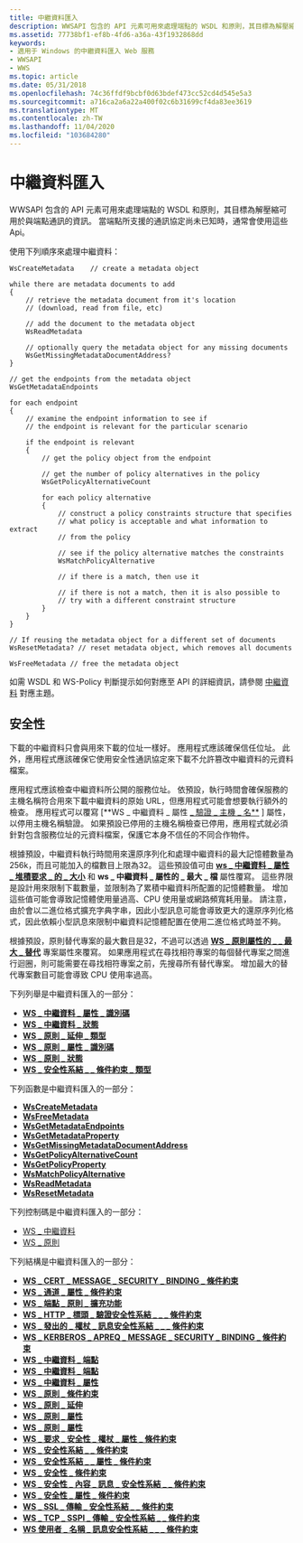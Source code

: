 ```yaml
---
title: 中繼資料匯入
description: WWSAPI 包含的 API 元素可用來處理端點的 WSDL 和原則，其目標為解壓縮可用於與端點通訊的資訊。
ms.assetid: 77738bf1-ef8b-4fd6-a36a-43f1932868dd
keywords:
- 適用于 Windows 的中繼資料匯入 Web 服務
- WWSAPI
- WWS
ms.topic: article
ms.date: 05/31/2018
ms.openlocfilehash: 74c36ffdf9bcbf0d63bdef473cc52cd4d545e5a3
ms.sourcegitcommit: a716ca2a6a22a400f02c6b31699cf4da83ee3619
ms.translationtype: MT
ms.contentlocale: zh-TW
ms.lasthandoff: 11/04/2020
ms.locfileid: "103684280"
---
```

# <a name="metadata-import"></a>中繼資料匯入

WWSAPI 包含的 API 元素可用來處理端點的 WSDL 和原則，其目標為解壓縮可用於與端點通訊的資訊。 當端點所支援的通訊協定尚未已知時，通常會使用這些 Api。


使用下列順序來處理中繼資料：

``` syntax
WsCreateMetadata    // create a metadata object

while there are metadata documents to add
{
    // retrieve the metadata document from it's location
    // (download, read from file, etc)

    // add the document to the metadata object
    WsReadMetadata

    // optionally query the metadata object for any missing documents
    WsGetMissingMetadataDocumentAddress?
}

// get the endpoints from the metadata object
WsGetMetadataEndpoints

for each endpoint
{            
    // examine the endpoint information to see if 
    // the endpoint is relevant for the particular scenario

    if the endpoint is relevant
    {
        // get the policy object from the endpoint

        // get the number of policy alternatives in the policy
        WsGetPolicyAlternativeCount

        for each policy alternative
        {
            // construct a policy constraints structure that specifies
            // what policy is acceptable and what information to extract
            // from the policy

            // see if the policy alternative matches the constraints
            WsMatchPolicyAlternative

            // if there is a match, then use it

            // if there is not a match, then it is also possible to 
            // try with a different constraint structure
        }
    }
}

// If reusing the metadata object for a different set of documents
WsResetMetadata? // reset metadata object, which removes all documents

WsFreeMetadata // free the metadata object
```

如需 WSDL 和 WS-Policy 判斷提示如何對應至 API 的詳細資訊，請參閱 [中繼資料](metadata-mapping.md) 對應主題。

## <a name="security"></a>安全性

下載的中繼資料只會與用來下載的位址一樣好。 應用程式應該確保信任位址。 此外，應用程式應該確保它使用安全性通訊協定來下載不允許篡改中繼資料的元資料檔案。

應用程式應該檢查中繼資料所公開的服務位址。 依預設，執行時間會確保服務的主機名稱符合用來下載中繼資料的原始 URL，但應用程式可能會想要執行額外的檢查。 應用程式可以覆寫 [**WS \_ 中繼資料 \_ 屬性 [ \_ 驗證 \_ 主機 \_ 名**](/windows/desktop/api/WebServices/ne-webservices-ws_metadata_property_id) ] 屬性，以停用主機名稱驗證。 如果預設已停用的主機名稱檢查已停用，應用程式就必須針對包含服務位址的元資料檔案，保護它本身不信任的不同合作物件。

根據預設，中繼資料執行時間用來還原序列化和處理中繼資料的最大記憶體數量為256k，而且可能加入的檔數目上限為32。 這些預設值可由 [**ws \_ 中繼資料 \_ 屬性 \_ 堆積要求 \_ 的 \_ 大小**](/windows/desktop/api/WebServices/ne-webservices-ws_metadata_property_id) 和 **ws \_ 中繼資料 \_ 屬性的 \_ 最大 \_ 檔** 屬性覆寫。 這些界限是設計用來限制下載數量，並限制為了累積中繼資料所配置的記憶體數量。 增加這些值可能會導致記憶體使用量過高、CPU 使用量或網路頻寬耗用量。 請注意，由於會以二進位格式擴充字典字串，因此小型訊息可能會導致更大的還原序列化格式，因此依賴小型訊息來限制中繼資料記憶體配置在使用二進位格式時並不夠。

根據預設，原則替代專案的最大數目是32，不過可以透過 [**WS \_ 原則屬性的 \_ \_ 最大 \_ 替代**](/windows/desktop/api/WebServices/ne-webservices-ws_policy_property_id) 專案屬性來覆寫。 如果應用程式在尋找相符專案的每個替代專案之間進行迴圈，則可能需要在尋找相符專案之前，先搜尋所有替代專案。 增加最大的替代專案數目可能會導致 CPU 使用率過高。

下列列舉是中繼資料匯入的一部分：

-   [**WS \_ 中繼資料 \_ 屬性 \_ 識別碼**](/windows/desktop/api/WebServices/ne-webservices-ws_metadata_property_id)
-   [**WS \_ 中繼資料 \_ 狀態**](/windows/desktop/api/WebServices/ne-webservices-ws_metadata_state)
-   [**WS \_ 原則 \_ 延伸 \_ 類型**](/windows/desktop/api/WebServices/ne-webservices-ws_policy_extension_type)
-   [**WS \_ 原則 \_ 屬性 \_ 識別碼**](/windows/desktop/api/WebServices/ne-webservices-ws_policy_property_id)
-   [**WS \_ 原則 \_ 狀態**](/windows/desktop/api/WebServices/ne-webservices-ws_policy_state)
-   [**WS \_ 安全性系結 \_ \_ 條件約束 \_ 類型**](/windows/desktop/api/WebServices/ne-webservices-ws_security_binding_constraint_type)

下列函數是中繼資料匯入的一部分：

-   [**WsCreateMetadata**](/windows/desktop/api/WebServices/nf-webservices-wscreatemetadata)
-   [**WsFreeMetadata**](/windows/desktop/api/WebServices/nf-webservices-wsfreemetadata)
-   [**WsGetMetadataEndpoints**](/windows/desktop/api/WebServices/nf-webservices-wsgetmetadataendpoints)
-   [**WsGetMetadataProperty**](/windows/desktop/api/WebServices/nf-webservices-wsgetmetadataproperty)
-   [**WsGetMissingMetadataDocumentAddress**](/windows/desktop/api/WebServices/nf-webservices-wsgetmissingmetadatadocumentaddress)
-   [**WsGetPolicyAlternativeCount**](/windows/desktop/api/WebServices/nf-webservices-wsgetpolicyalternativecount)
-   [**WsGetPolicyProperty**](/windows/desktop/api/WebServices/nf-webservices-wsgetpolicyproperty)
-   [**WsMatchPolicyAlternative**](/windows/desktop/api/WebServices/nf-webservices-wsmatchpolicyalternative)
-   [**WsReadMetadata**](/windows/desktop/api/WebServices/nf-webservices-wsreadmetadata)
-   [**WsResetMetadata**](/windows/desktop/api/WebServices/nf-webservices-wsresetmetadata)

下列控制碼是中繼資料匯入的一部分：

-   [WS \_ 中繼資料](ws-metadata.md)
-   [WS \_ 原則](ws-policy.md)

下列結構是中繼資料匯入的一部分：

-   [**WS \_ CERT \_ MESSAGE \_ SECURITY \_ BINDING \_ 條件約束**](/windows/desktop/api/WebServices/ns-webservices-ws_cert_message_security_binding_constraint)
-   [**WS \_ 通道 \_ 屬性 \_ 條件約束**](/windows/desktop/api/WebServices/ns-webservices-ws_channel_property_constraint)
-   [**WS \_ 端點 \_ 原則 \_ 擴充功能**](/windows/desktop/api/WebServices/ns-webservices-ws_endpoint_policy_extension)
-   [**WS \_ HTTP \_ 標頭 \_ 驗證安全性系結 \_ \_ \_ 條件約束**](/windows/desktop/api/WebServices/ns-webservices-ws_http_header_auth_security_binding_constraint)
-   [**WS \_ 發出的 \_ 權杖 \_ 訊息安全性系結 \_ \_ \_ 條件約束**](/windows/desktop/api/WebServices/ns-webservices-ws_issued_token_message_security_binding_constraint)
-   [**WS \_ KERBEROS \_ APREQ \_ MESSAGE \_ SECURITY \_ BINDING \_ 條件約束**](/windows/desktop/api/WebServices/ns-webservices-ws_kerberos_apreq_message_security_binding_constraint)
-   [**WS \_ 中繼資料 \_ 端點**](/windows/desktop/api/WebServices/ns-webservices-ws_metadata_endpoint)
-   [**WS \_ 中繼資料 \_ 端點**](/windows/desktop/api/WebServices/ns-webservices-ws_metadata_endpoints)
-   [**WS \_ 中繼資料 \_ 屬性**](/windows/desktop/api/WebServices/ns-webservices-ws_metadata_property)
-   [**WS \_ 原則 \_ 條件約束**](/windows/desktop/api/WebServices/ns-webservices-ws_policy_constraints)
-   [**WS \_ 原則 \_ 延伸**](/windows/desktop/api/WebServices/ns-webservices-ws_policy_extension)
-   [**WS \_ 原則 \_ 屬性**](/windows/desktop/api/WebServices/ns-webservices-ws_policy_properties)
-   [**WS \_ 原則 \_ 屬性**](/windows/desktop/api/WebServices/ns-webservices-ws_policy_property)
-   [**WS \_ 要求 \_ 安全性 \_ 權杖 \_ 屬性 \_ 條件約束**](/windows/desktop/api/WebServices/ns-webservices-ws_request_security_token_property_constraint)
-   [**WS \_ 安全性系結 \_ \_ 條件約束**](/windows/desktop/api/WebServices/ns-webservices-ws_security_binding_constraint)
-   [**WS \_ 安全性系結 \_ \_ 屬性 \_ 條件約束**](/windows/desktop/api/WebServices/ns-webservices-ws_security_binding_property_constraint)
-   [**WS \_ 安全性 \_ 條件約束**](/windows/desktop/api/WebServices/ns-webservices-ws_security_constraints)
-   [**WS \_ 安全性 \_ 內容 \_ 訊息 \_ 安全性系結 \_ \_ 條件約束**](/windows/desktop/api/WebServices/ns-webservices-ws_security_context_message_security_binding_constraint)
-   [**WS \_ 安全性 \_ 屬性 \_ 條件約束**](/windows/desktop/api/WebServices/ns-webservices-ws_security_property_constraint)
-   [**WS \_ SSL \_ 傳輸 \_ 安全性系結 \_ \_ 條件約束**](/windows/desktop/api/WebServices/ns-webservices-ws_ssl_transport_security_binding_constraint)
-   [**WS \_ TCP \_ SSPI \_ 傳輸 \_ 安全性系結 \_ \_ 條件約束**](/windows/desktop/api/WebServices/ns-webservices-ws_tcp_sspi_transport_security_binding_constraint)
-   [**WS 使用者 \_ 名稱 \_ 訊息安全性系結 \_ \_ \_ 條件約束**](/windows/desktop/api/WebServices/ns-webservices-ws_username_message_security_binding_constraint)

 

 




